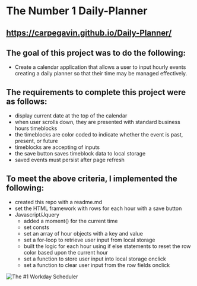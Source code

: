    # The Number 1 Daily-Planner

## https://carpegavin.github.io/Daily-Planner/

## The goal of this project was to do the following:
- Create a calendar application that allows a user to input hourly events creating a daily planner so that their time may be managed effectively.

## The requirements to complete this project were as follows:
- display current date at the top of the calendar
- when user scrolls down, they are presented with standard business hours timeblocks
- the timeblocks are color coded to indicate whether the event is past, present, or future
- timeblocks are accepting of inputs
- the save button saves timeblock data to local storage
- saved events must persist after page refresh

## To meet the above criteria, I implemented the following:
- created this repo with a readme.md
- set the HTML framework with rows for each hour with a save button
- Javascript/Jquery
   - added a moment() for the current time
   - set consts
   - set an array of hour objects with a key and value
   - set a for-loop to retrieve user input from local storage
   - built the logic for each hour using if else statements to reset the row color based upon the current hour
   - set a function to store user input into local storage onclick
   - set a function to clear user input from the row fields onclick

![The #1 Workday Scheduler](https://github.com/carpegavin/The-Number-1-Work-Day-Scheduler/blob/main/assets/img/Screenshot%202020-11-13%20201048.jpg?raw=true)
